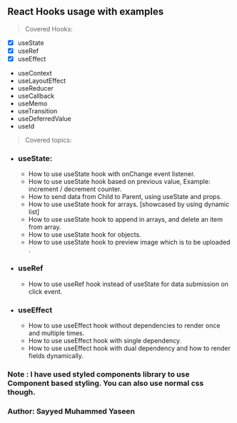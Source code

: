 ## React Hooks usage with examples

> Covered Hooks:

- [x] useState
- [x] useRef
- [x] useEffect
- useContext
- useLayoutEffect
- useReducer
- useCallback
- useMemo
- useTransition
- useDeferredValue
- useId

> Covered topics:

- ### useState:

  - How to use useState hook with onChange event listener.
  - How to use useState hook based on previous value, Example: increment / decrement counter.
  - How to send data from Child to Parent, using useState and props.
  - How to use useState hook for arrays. [showcased by using dynamic list]
  - How to use useState hook to append in arrays, and delete an item from array.
  - How to use useState hook for objects.
  - How to use useState hook to preview image which is to be uploaded .

- ### useRef
  - How to use useRef hook instead of useState for data submission on click event.
- ### useEffect
  - How to use useEffect hook without dependencies to render once and multiple times.
  - How to use useEffect hook with single dependency.
  - How to use useEffect hook with dual dependency and how to render fields dynamically.

### Note : I have used styled components library to use Component based styling. You can also use normal css though.

### Author: Sayyed Muhammed Yaseen
